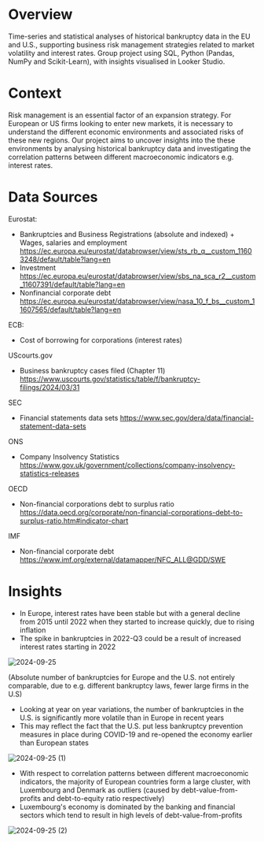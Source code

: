 # Overview

Time-series and statistical analyses of historical bankruptcy data in the EU and U.S., supporting business risk management strategies related to market volatility and interest rates. Group project using SQL, Python (Pandas, NumPy and Scikit-Learn), with insights visualised in Looker Studio.

# Context

Risk management is an essential factor of an expansion strategy. For European or US firms looking to enter new markets, it is necessary to understand the different economic environments and associated risks of these new regions. Our project aims to uncover insights into the these environments by analysing historical bankruptcy data and investigating the correlation patterns between different macroeconomic indicators e.g. interest rates.

# Data Sources

Eurostat:
- Bankruptcies and Business Registrations (absolute and indexed) + Wages, salaries and employment https://ec.europa.eu/eurostat/databrowser/view/sts_rb_q__custom_11603248/default/table?lang=en
- Investment https://ec.europa.eu/eurostat/databrowser/view/sbs_na_sca_r2__custom_11607391/default/table?lang=en
- Nonfinancial corporate debt https://ec.europa.eu/eurostat/databrowser/view/nasa_10_f_bs__custom_11607565/default/table?lang=en
  

ECB:
- Cost of borrowing for corporations (interest rates)
  

UScourts.gov
- Business bankruptcy cases filed (Chapter 11) https://www.uscourts.gov/statistics/table/f/bankruptcy-filings/2024/03/31
  

SEC
- Financial statements data sets https://www.sec.gov/dera/data/financial-statement-data-sets
  

ONS
- Company Insolvency Statistics https://www.gov.uk/government/collections/company-insolvency-statistics-releases
  

OECD
- Non-financial corporations debt to surplus ratio https://data.oecd.org/corporate/non-financial-corporations-debt-to-surplus-ratio.htm#indicator-chart
  

IMF
- Non-financial corporate debt https://www.imf.org/external/datamapper/NFC_ALL@GDD/SWE

# Insights
- In Europe, interest rates have been stable but with a general decline from 2015 until 2022 when they started to increase quickly, due to rising inflation
- The spike in bankruptcies in 2022-Q3 could be a result of increased interest rates starting in 2022

![2024-09-25](https://github.com/user-attachments/assets/d8c616ad-ceb9-4360-b3a6-8caf68431d94)

(Absolute number of bankruptcies for Europe and the U.S. not entirely comparable, due to e.g. different bankruptcy laws, fewer large firms in the U.S)
- Looking at year on year variations, the number of bankruptcies in the U.S. is significantly more volatile than in Europe in recent years
- This may reflect the fact that the U.S. put less bankruptcy prevention measures in place during COVID-19 and re-opened the economy earlier than European states

![2024-09-25 (1)](https://github.com/user-attachments/assets/e85a92c5-a603-4a34-8079-144d7d94680b)

- With respect to correlation patterns between different macroeconomic indicators, the majority of European countries form a large cluster, with Luxembourg and Denmark as outliers (caused by debt-value-from-profits and debt-to-equity ratio respectively)
- Luxembourg's economy is dominated by the banking and financial sectors which tend to result in high levels of debt-value-from-profits

![2024-09-25 (2)](https://github.com/user-attachments/assets/ea235141-badb-4cfb-80f8-88cfa6ed137c)







